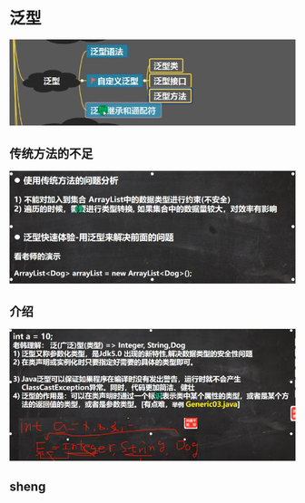 # 泛型
![输入图片说明](/imgs/2024-07-19/3CvGOS8PwP2DRTkM.png)

## 传统方法的不足
![输入图片说明](/imgs/2024-07-19/HrzorOzXDZPwQEM1.png)

## 介绍
![输入图片说明](/imgs/2024-07-19/n1AZo566caAysgjW.png)

## sheng
<!--stackedit_data:
eyJoaXN0b3J5IjpbNjA2NjY5MzY3LC01NTYxMjQ0LDg1MDExOD
E2NSwtMTU1MDE0MDA4MSwxOTcyNTA0NjA1XX0=
-->